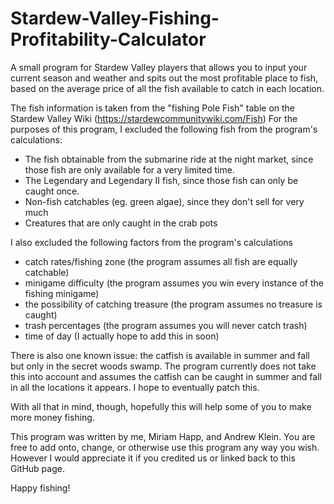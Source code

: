 # Stardew-Valley-Fishing-Profitability-Calculator
A small program for Stardew Valley players that allows you to input your current season and weather and spits out the most profitable place to fish, based on the average price of all the fish available to catch in each location.

The fish information is taken from the "fishing Pole Fish" table on the Stardew Valley Wiki (https://stardewcommunitywiki.com/Fish)
For the purposes of this program, I excluded the following fish from the program's calculations:
- The fish obtainable from the submarine ride at the night market, since those fish are only available for a very limited time.
- The Legendary and Legendary II fish, since those fish can only be caught once.
- Non-fish catchables (eg. green algae), since they don't sell for very much
- Creatures that are only caught in the crab pots

I also excluded the following factors from the program's calculations
- catch rates/fishing zone (the program assumes all fish are equally catchable)
- minigame difficulty (the program assumes you win every instance of the fishing minigame)
- the possibility of catching treasure (the program assumes no treasure is caught)
- trash percentages (the program assumes you will never catch trash)
- time of day (I actually hope to add this in soon)

There is also one known issue: the catfish is available in summer and fall but only in the secret woods swamp. The program currently does not take this into account and assumes the catfish can be caught in summer and fall in all the locations it appears. I hope to eventually patch this.

With all that in mind, though, hopefully this will help some of you to make more money fishing.

This program was written by me, Miriam Happ, and Andrew Klein. You are free to add onto, change, or otherwise use this program any way you wish. However I would appreciate it if you credited us or linked back to this GitHub page.

Happy fishing!
